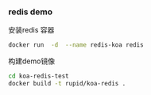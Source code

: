 ### redis demo

 安装redis 容器
```bash
docker run  -d  --name redis-koa redis
```
构建demo镜像
``` bash
cd koa-redis-test
docker build -t rupid/koa-redis .
```